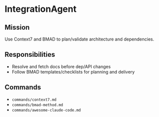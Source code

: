 # IntegrationAgent

## Mission
Use Context7 and BMAD to plan/validate architecture and dependencies.

## Responsibilities
- Resolve and fetch docs before dep/API changes
- Follow BMAD templates/checklists for planning and delivery

## Commands
- `commands/context7.md`
- `commands/bmad-method.md`
- `commands/awesome-claude-code.md` 